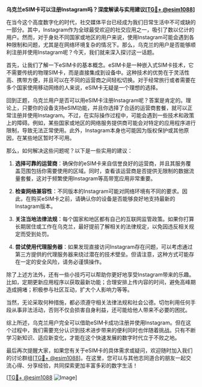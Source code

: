 **乌克兰eSIM卡可以注册Instagram吗？深度解读与实用建议[[TG💪+ @esim1088](https://t.me/s/esim1088)]**

在当今这个高度数字化的时代，社交媒体平台已经成为我们日常生活中不可或缺的一部分。其中，Instagram作为全球最受欢迎的社交应用之一，吸引了数以亿计的用户。然而，对于身处不同国家或地区的用户来说，使用Instagram可能会遇到各种限制和问题，尤其是在网络环境复杂的情况下。那么，乌克兰的用户是否能够顺利注册并使用Instagram呢？今天，我们就来深入探讨这一话题。

首先，让我们了解一下eSIM卡的基本概念。eSIM卡是一种嵌入式SIM卡技术，它不需要传统的物理SIM卡，而是直接集成到设备中。这种技术的优势在于灵活性高、携带方便，并且可以在不同的运营商之间轻松切换。对于经常旅行或者需要在多个国家使用移动网络的人来说，eSIM卡无疑是一个理想的选择。

回到正题，乌克兰用户是否可以用eSIM卡注册Instagram呢？答案是肯定的。理论上，只要你的设备支持eSIM功能，并且你选择了合适的运营商套餐，就可以正常注册并使用Instagram。不过，在实际操作过程中，可能会遇到一些技术和政策上的障碍。例如，某些国家或地区的网络服务提供商可能会对特定的应用程序进行限制，导致无法正常使用。此外，Instagram本身也可能因为版权保护或其他原因，在某些地区暂时不可用。

那么，如何解决这些问题呢？以下是一些实用的建议：

1. **选择可靠的运营商**：确保你的eSIM卡来自信誉良好的运营商，并且其服务覆盖范围包括你需要使用的区域。同时，查看该运营商是否提供无限制的数据流量套餐，这对于频繁使用Instagram等高带宽应用非常重要。

2. **检查网络兼容性**：不同版本的Instagram可能对网络环境有不同的要求。因此，在购买eSIM卡之前，请确认你的设备是否能够良好地支持最新的Instagram版本。

3. **关注当地法律法规**：每个国家和地区都有自己的互联网监管政策。如果你打算长期居住或工作在乌克兰，最好提前了解相关的法律规定，以免因违反相关规定而受到处罚。

4. **尝试使用代理服务器**：如果发现直接访问Instagram存在问题，可以考虑通过第三方提供的代理服务器来绕过潜在的技术壁垒。但请注意，这种方式可能存在一定的安全风险，请务必谨慎操作。

除了上述方法外，还有一些小技巧可以帮助你更好地享受Instagram带来的乐趣。比如，定期更新应用程序以获取最新功能；合理安排上传内容的时间，避免高峰期造成拥堵；积极参与社区互动，扩大个人影响力等等。

当然，无论采取何种措施，都必须遵守相关法律法规和社会公德。切勿利用任何手段从事非法活动，否则不仅会损害自身利益，还可能给他人带来不必要的困扰。

综上所述，乌克兰用户完全可以借助eSIM卡成功注册并使用Instagram。但在这个过程中，我们需要充分认识到技术进步带来的便利同时也伴随着挑战。只有不断学习新知识、适应新变化，才能在这个快速发展的数字时代立于不败之地。

最后再次提醒大家，如果您有关于eSIM卡的具体需求或疑问，欢迎随时加入我们的讨论群组[[TG💪+ @esim1088](https://t.me/s/esim1088)]。在这里，您可以与其他志同道合的朋友一起交流心得、分享经验，共同探索更加丰富多彩的数字生活！

[[TG💪+ @esim1088](https://t.me/s/esim1088) ![Image](https://i.postimg.cc/4NQfJmqS/Snipaste-2025-05-13-00-14-12.png)]